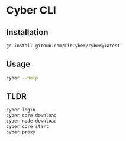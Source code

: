 # Cyber CLI

## Installation

```bash
go install github.com/LibCyber/cyber@latest
```

## Usage

```bash
cyber --help
```

## TLDR
```bash
cyber login
cyber core download
cyber node download
cyber core start
cyber proxy
```
